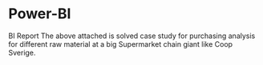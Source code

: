 # Power-BI
BI Report
The above attached is solved case study for purchasing analysis for different raw material at a big Supermarket chain giant like Coop Sverige.
